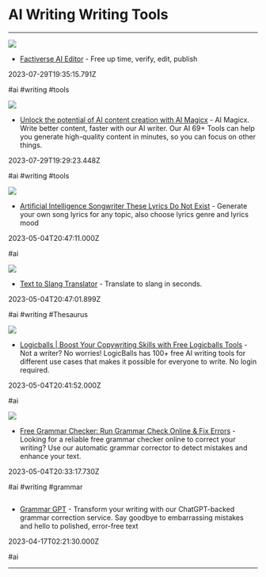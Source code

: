 # AI  Writing  Writing  Tools

---

![](https://test-editor.factiverse.ai/editor.png)

- [Factiverse AI Editor](https://editor.factiverse.ai) - Free up time, verify, edit, publish

2023-07-29T19:35:15.791Z

#ai #writing #tools

![](https://aimagicx.com/wp-content/uploads/2023/07/fav-sec-logo-min.png)

- [Unlock the potential of AI content creation with AI Magicx](https://aimagicx.com) - AI Magicx. Write better content, faster with our AI writer. Our AI 69+ Tools can help you generate high-quality content in minutes, so you can focus on other things.

2023-07-29T19:29:23.448Z

#ai #writing #tools

![](https://theselyricsdonotexist.com/preview3.png)

- [Artificial Intelligence Songwriter These Lyrics Do Not Exist](https://theselyricsdonotexist.com) - Generate your own song lyrics for any topic, also choose lyrics genre and lyrics mood

2023-05-04T20:47:11.000Z

#ai

![](https://slangthesaurus.com/og-image.png)

- [Text to Slang Translator](https://www.slangthesaurus.com/translator) - Translate to slang in seconds.

2023-05-04T20:47:01.899Z

#ai #writing #Thesaurus

![](https://logicballs.com/ogimages/index.png)

- [Logicballs | Boost Your Copywriting Skills with Free Logicballs Tools](https://logicballs.com) - Not a writer? No worries! LogicBalls has 100+ free AI writing tools for different use cases that makes it possible for everyone to write. No login required.

2023-05-04T20:41:52.000Z

#ai

![](https://studycrumb.com/img/thumbnail.png)

- [Free Grammar Checker: Run Grammar Check Online & Fix Errors](https://studycrumb.com/grammar-checker) - Looking for a reliable free grammar checker online to correct your writing? Use our automatic grammar corrector to detect mistakes and enhance your text.

2023-05-04T20:33:17.730Z

#ai #writing #grammar

![]()

- [Grammar GPT](https://www.grammar-gpt.com) - Transform your writing with our ChatGPT-backed grammar correction service. Say goodbye to embarrassing mistakes and hello to polished, error-free text

2023-04-17T02:21:30.000Z

#ai

---

